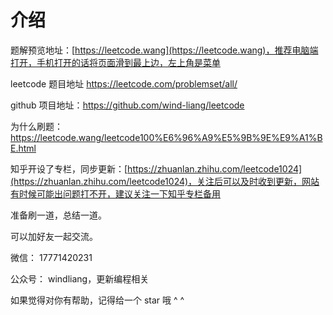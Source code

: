 # 介绍

题解预览地址：[https://leetcode.wang](https://leetcode.wang)，推荐电脑端打开，手机打开的话将页面滑到最上边，左上角是菜单

leetcode 题目地址 https://leetcode.com/problemset/all/

github 项目地址：https://github.com/wind-liang/leetcode 

为什么刷题：https://leetcode.wang/leetcode100%E6%96%A9%E5%9B%9E%E9%A1%BE.html

知乎开设了专栏，同步更新：[https://zhuanlan.zhihu.com/leetcode1024](https://zhuanlan.zhihu.com/leetcode1024)，关注后可以及时收到更新，网站有时候可能出问题打不开，建议关注一下知乎专栏备用

准备刷一道，总结一道。

可以加好友一起交流。

微信： 17771420231

公众号： windliang，更新编程相关

如果觉得对你有帮助，记得给一个 star 哦 ^ ^
